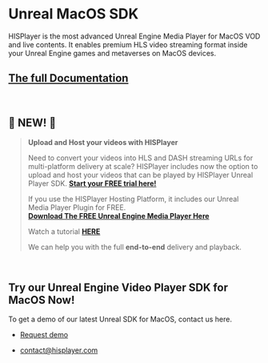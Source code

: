 # Unreal MacOS SDK

HISPlayer is the most advanced Unreal Engine Media Player for MacOS VOD and live contents. It enables premium HLS video streaming format inside your Unreal Engine games and metaverses on MacOS devices.

## [The full Documentation](https://hisplayer.github.io/UnrealMacOS-SDK/#/)

<br>

## 🚀 NEW! 🚀
>**Upload and Host your videos with HISPlayer**
>
> Need to convert your videos into HLS and DASH streaming URLs for multi-platform delivery at scale? HISPlayer includes now the option to upload and host your videos that can be played by HISPlayer Unreal Player SDK. **[Start your FREE trial here!](https://dashboard.hisplayer.com/signup)**
>
>If you use the HISPlayer Hosting Platform, it includes our Unreal Media Player Plugin for FREE.<br>
>**[Download The FREE Unreal Engine Media Player Here](https://github.com/HISPlayer/Unreal_Engine_Media_Player/releases/tag/v2.9.0.1)**
>
>
> Watch a tutorial **[HERE](https://www.youtube.com/watch?v=awfN0zz-8zQ)**
>
> We can help you with the full **end-to-end** delivery and playback.

<br>

## Try our Unreal Engine Video Player SDK for MacOS Now!

To get a demo of our latest Unreal SDK for MacOS, contact us here.

* [Request demo](https://hisplayer.com/demo-unrealengine-mediaplayer-sdk-github/)

* contact@hisplayer.com
